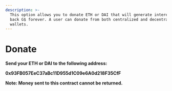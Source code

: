 ```yaml
---
description: >-
  This option allows you to donate ETH or DAI that will generate interest to
  back G$ forever. A user can donate from both centralized and decentralized
  wallets.
---
```


# Donate

**Send your ETH or DAI to the following address:**  


**0x93FB057EeC37aBc11D955d1C09e6A0d218F35CfF**

**Note: Money sent to this contract cannot be returned.**   


